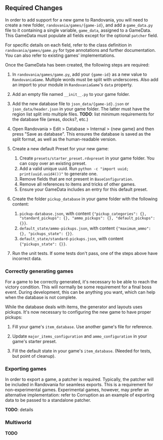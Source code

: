 
## Required Changes


In order to add support for a new game to Randovania, you will need to create a new folder, `randovania/games/{game-id}`, and add a `game_data.py` file to it containing a single variable, `game_data`, assigned to a GameData. This GameData must populate all fields except for the optional `patcher` field.

For specific details on each field, refer to the class definition in `randovania/games/game.py` for type annotations and further documentation. You can also refer to existing games' implementations.

Once the GameData has been created, the following steps are required:


1. In `randovania/games/game.py`, add your `{game-id}` as a new value to `RandovaniaGame`. Multiple words must be split with underscores. Also add an import to your module in `RandovaniaGame`'s `data` property.


2. Add an empty file named `__init__.py` to your game folder.


3. Add the new database file to `json_data/{game-id}.json` or `json_data/header.json` in your game folder.
The latter must have the region list split into multiple files. 
**TODO**: list minimum requirements for the database file (areas, docks?, etc.) 


4. Open Randovania > Edit > Database > Internal > {new game} and then press "Save as database". This ensures the 
database is saved as the split format, as well as the human-readable version.


5. Create a new default Preset for your new game:
   1. Create `presets/starter_preset.rdvpreset` in your game folder. You can copy over an existing preset.
   2. Add a valid unique uuid. Run `python -c "import uuid; print(uuid.uuid4())"` to generate one.
   3. Remove fields that are not present in `BaseConfiguration`.
   4. Remove all references to items and tricks of other games.
   5. Ensure your GameData includes an entry for this default preset.


6. Create the folder `pickup_database` in your game folder with the following content:
   1. `pickup-database.json`, with content `{"pickup_categories": {}, "standard_pickups": {}, "ammo_pickups": {}, "default_pickups": {}}`.
   2. `default_state/ammo-pickups.json`, with content `{"maximum_ammo": {}, "pickups_state": {}}`.
   3. `default_state/standard-pickups.json`, with content  `{"pickups_state": {}}`.


7. Run the unit tests. If some tests don't pass, one of the steps above have incorrect data.


### Correctly generating games

For a game to be correctly generated, it's necessary to be able to reach the victory condition. This will normally be
some requirement for a final boss event.
During development, this can be anything you want, which can help when the database is not complete.

While the database deals with items, the generator and layouts uses pickups. It's now necessary to configuring the new
game to have proper pickups:

1. Fill your game's `item_database`. Use another game's file for reference.


2. Update `major_items_configuration` and `ammo_configuration` in your game's starter preset.


3. Fill the default state in your game's `item_database`. (Needed for tests, but point of cleanup).


### Exporting games

In order to export a game, a patcher is required. Typically, the patcher will be included in Randovania for seamless exports. This is a requirement for non-experimental games. Experimental games, however, may prefer an alternative implementation: refer to Corruption as an example of exporting data to be passed to a standalone patcher.

**TODO**: details


### Multiworld

**TODO**
